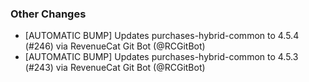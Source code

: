 ### Other Changes
* [AUTOMATIC BUMP] Updates purchases-hybrid-common to 4.5.4 (#246) via RevenueCat Git Bot (@RCGitBot)
* [AUTOMATIC BUMP] Updates purchases-hybrid-common to 4.5.3 (#243) via RevenueCat Git Bot (@RCGitBot)
